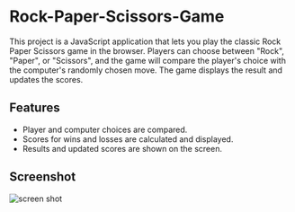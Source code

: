 # Rock-Paper-Scissors-Game

This project is a JavaScript application that lets you play the classic Rock Paper Scissors game in the browser.
Players can choose between "Rock", "Paper", or "Scissors", and the game will compare the player's choice with the computer's randomly chosen move.
The game displays the result and updates the scores.

## Features

- Player and computer choices are compared.
- Scores for wins and losses are calculated and displayed.
- Results and updated scores are shown on the screen.

## Screenshot
![screen shot](https://github.com/user-attachments/assets/a8112b91-0b88-4727-b94c-283a433fc044)

